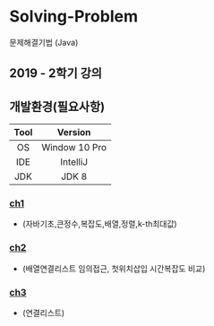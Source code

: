 # Solving-Problem
문제해결기법 (Java)

## 2019 - 2학기 강의

## 개발환경(필요사항)
|Tool|Version|
|:---:|:---:|
|OS|Window 10 Pro|
|IDE|IntelliJ|
|JDK|JDK 8|

### [ch1](https://github.com/woghd9072/Solving-Problem/tree/master/src/Ch1)
- (자바기초,큰정수,복잡도,배열,정렬,k-th최대값)

### [ch2](https://github.com/woghd9072/Solving-Problem/tree/master/src/Ch2)
- (배열연결리스트 임의접근, 첫위치삽입 시간복잡도 비교)

### [ch3](https://github.com/woghd9072/Solving-Problem/tree/master/src/Ch3)
- (연결리스트)
